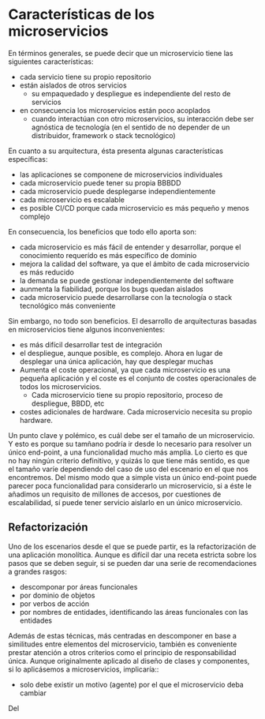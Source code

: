 # Características de los microservicios

En términos generales, se puede decir que un microservicio tiene las siguientes características:

* cada servicio tiene su propio repositorio
* están aislados de otros servicios
  * su empaquedado y despliegue es independiente del resto de servicios
* en consecuencia los microservicios están poco acoplados
  * cuando interactúan con otro microservicios, su interacción debe ser agnóstica de tecnología (en el sentido de no depender de un distribuidor, framework o stack tecnológico)

En cuanto a su arquitectura, ésta presenta algunas características específicas:

* las aplicaciones se componene de microservicios individuales
* cada microservicio puede tener su propia BBBDD
* cada microservicio puede desplegarse independientemente
* cada microservicio es escalable
* es posible CI/CD porque cada microservicio es más pequeño y menos complejo

En consecuencia, los beneficios que todo ello aporta son:

* cada microservicio es más fácil de entender y desarrollar, porque el conocimiento requerído es más específico de dominio
* mejora la calidad del software, ya que el ámbito de cada microservicio es más reducido
* la demanda se puede gestionar independientemente del software
* aunmenta la fiabilidad, porque los bugs quedan aislados
* cada microservicio puede desarrollarse con la tecnología o stack tecnológico más conveniente

Sin embargo, no todo son beneficios. El desarrollo de arquitecturas basadas en microservicios tiene algunos inconvenientes:

* es más difícil desarrollar test de integración
* el despliegue, aunque posible, es complejo. Ahora en lugar de desplegar una única aplicación, hay que desplegar muchas
* Aumenta el coste operacional, ya que cada microservicio es una pequeña aplicación y el coste es el conjunto de costes operacionales de todos los microservicios.
  * Cada microservicio tiene su propio repositorio, proceso de despliegue, BBDD, etc
* costes adicionales de hardware. Cada microservicio necesita su propio hardware.

Un punto clave y polémico, es cuál debe ser el tamaño de un microservicio. Y esto es porque su tamñano podría ir desde lo necesario para resolver un único end-point, a una funcionalidad mucho más amplia. Lo cierto es que no hay ningún criterio definitivo, y quizás lo que tiene más sentido, es que el tamaño varíe dependiendo del caso de uso del escenario en el que nos encontremos. Del mismo modo que a simple vista un único end-point puede parecer poca funcionalidad para considerarlo un microservicio, si a éste le añadimos un requisito de millones de accesos, por cuestiones de escalabilidad, sí puede tener servicio aislarlo en un único microservicio.

## Refactorización

Uno de los escenarios desde el que se puede partir, es la refactorización de una aplicación monolítica. Aunque es difícil dar una receta estricta sobre los pasos que se deben seguir, si se pueden dar una serie de recomendaciones a grandes rasgos:

* descomponar por áreas funcionales
* por dominio de objetos
* por verbos de acción
* por nombres de entidades, identificando las áreas funcionales con las entidades

Además de estas técnicas, más centradas en descomponer en base a similitudes entre elementos del microservicio, también es conveniente prestar atención a otros criterios como el principio de responsabilidad única. Aunque originalmente aplicado al diseño de clases y componentes, si lo aplicásemos a microservicios, implicaría::

* solo debe existir un motivo (agente) por el que el microservicio deba cambiar

Del 
